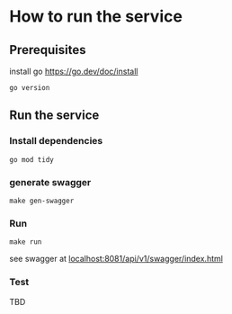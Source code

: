 # How to run the service

## Prerequisites

install go <https://go.dev/doc/install>

```shell
go version
```

## Run the service

### Install dependencies

```shell
go mod tidy
```

### generate swagger

```shell
make gen-swagger
```

### Run

```shell
make run
```

see swagger at <localhost:8081/api/v1/swagger/index.html>

### Test

TBD
